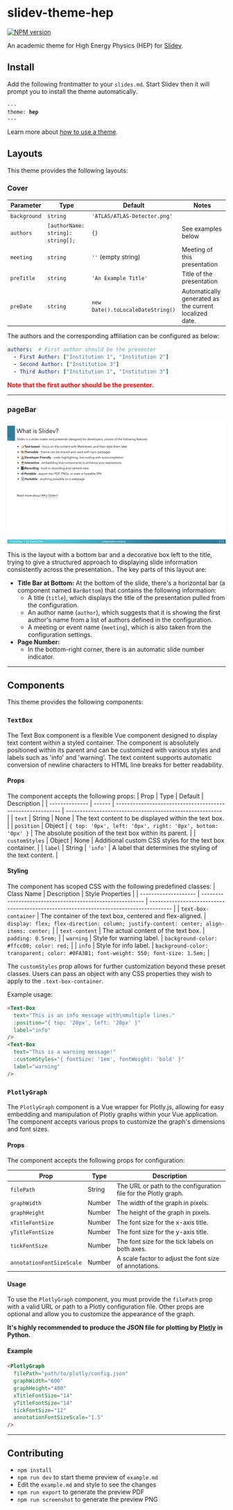 # slidev-theme-hep

[![NPM version](https://img.shields.io/npm/v/slidev-theme-hep?color=3AB9D4&label=)](https://github.com/AvencastF/slidev-theme-hep/pkgs/npm/slidev-theme-hep)

An academic theme for High Energy Physics (HEP) for [Slidev](https://github.com/slidevjs/slidev).

<!--
  Learn more about how to write a theme:
  https://sli.dev/themes/write-a-theme.html
--->

<!--
  run `npm run dev` to check out the slides for more details of how to start writing a theme
-->

<!--
  Put some screenshots here to demonstrate your theme

  Live demo: [...]
-->

## Install

Add the following frontmatter to your `slides.md`. Start Slidev then it will prompt you to install the theme automatically.

<pre><code>---
theme: <b>hep</b>
---</code></pre>

Learn more about [how to use a theme](https://sli.dev/themes/use).

## Layouts

This theme provides the following layouts:


### Cover

<!-- ![sc-cover](screenshot/001.png) -->

| **Parameter** | **Type**                          | **Default**                       | **Notes**                                              |
| ------------- | --------------------------------- | --------------------------------- | ------------------------------------------------------ |
| `background`  | `string`                          | `'ATLAS/ATLAS-Detector.png'`      |                                                        |
| `authors`     | `[authorName: string]: string[];` | `{}`                              | See examples below                                     |
| `meeting`     | `string`                          | `''` (empty string)               | Meeting of this presentation                           |
| `preTitle`    | `string`                          | `'An Example Title'`              | Title of the presentation                              |
| `preDate`     | `string`                          | `new Date().toLocaleDateString()` | Automatically generated as the current localized date. |


The authors and the corresponding affiliation can be configured as below:
```yaml
authors:  # First author should be the presenter
  - First Author: ["Institution 1", "Institution 2"] 
  - Second Author: ["Institution 3"]
  - Third Author: ["Institution 1", "Institution 3"] 
```
<span style="color: red;">**Note that the first author should be the presenter.** </span>

---

### pageBar

![sc-cover](screenshot/002.png)

This is the layout with a bottom bar and a decorative box left to the title,
trying to give a structured approach to displaying slide information consistently across the presentation..
The key parts of this layout are: 
- **Title Bar at Bottom:** At the bottom of the slide, there's a horizontal bar (a component named `BarBottom`) that contains the following information:
  - A title (`title`), which displays the title of the presentation pulled from the configuration. 
  - An author name (`author`), which suggests that it is showing the first author's name from a list of authors defined in the configuration.
  - A meeting or event name (`meeting`), which is also taken from the configuration settings.
- **Page Number:**
   - In the bottom-right corner, there is an automatic slide number indicator. 

---

## Components

This theme provides the following components:

### `TextBox`

The Text Box component is a flexible Vue component designed to display text content within a styled container. 
The component is absolutely positioned within its parent and can be customized with various styles and labels such as 'info' and 'warning'. 
The text content supports automatic conversion of newline characters to HTML line breaks for better readability.

#### Props
The component accepts the following props:
| Prop           | Type   | Default                                                    | Description                                              |
| -------------- | ------ | ---------------------------------------------------------- | -------------------------------------------------------- |
| `text`         | String | None                                                       | The text content to be displayed within the text box.    |
| `position`     | Object | `{ top: '0px', left: '0px', right: '0px', bottom: '0px' }` | The absolute position of the text box within its parent. |
| `customStyles` | Object | None                                                       | Additional custom CSS styles for the text box container. |
| `label`        | String | `'info'`                                                   | A label that determines the styling of the text content. |
#### Styling
The component has scoped CSS with the following predefined classes:
| Class Name           | Description                                               | Style Properties                                                                       |
| -------------------- | --------------------------------------------------------- | -------------------------------------------------------------------------------------- |
| `text-box-container` | The container of the text box, centered and flex-aligned. | `display: flex; flex-direction: column; justify-content: center; align-items: center;` |
| `text-content`       | The actual content of the text box.                       | `padding: 0.5rem;`                                                                     |
| `warning`            | Style for warning label.                                  | `background-color: #ffcc00; color: red;`                                               |
| `info`               | Style for info label.                                     | `background-color: transparent; color: #0FA3B1; font-weight: 550; font-size: 1.5em;`   |

The `customStyles` prop allows for further customization beyond these preset classes. Users can pass an object with any CSS properties they wish to apply to the `.text-box-container`.

Example usage:

```html
<Text-Box
  text="This is an info message with\nmultiple lines."
  :position="{ top: '20px', left: '20px' }"
  label="info"
/>
<Text-Box
  text="This is a warning message!"
  :customStyles="{ fontSize: '1em', fontWeight: 'bold' }"
  label="warning"
/>
```

### `PlotlyGraph`

The `PlotlyGraph` component is a Vue wrapper for Plotly.js, allowing for easy embedding and manipulation of Plotly graphs within your Vue application. The component accepts various props to customize the graph's dimensions and font sizes.

#### Props

The component accepts the following props for configuration:

| Prop                      | Type   | Description                                                     |
| ------------------------- | ------ | --------------------------------------------------------------- |
| `filePath`                | String | The URL or path to the configuration file for the Plotly graph. |
| `graphWidth`              | Number | The width of the graph in pixels.                               |
| `graphHeight`             | Number | The height of the graph in pixels.                              |
| `xTitleFontSize`          | Number | The font size for the x-axis title.                             |
| `yTitleFontSize`          | Number | The font size for the y-axis title.                             |
| `tickFontSize`            | Number | The font size for the tick labels on both axes.                 |
| `annotationFontSizeScale` | Number | A scale factor to adjust the font size of annotations.          |

#### Usage

To use the `PlotlyGraph` component, you must provide the `filePath` prop with a valid URL or path to a Plotly configuration file. 
Other props are optional and allow you to customize the appearance of the graph.

**It's highly recommended to produce the JSON file for plotting by [Plotly](https://plotly.com/python/) in Python.**

#### Example

```html
<PlotlyGraph
  filePath="path/to/plotly/config.json"
  graphWidth="600"
  graphHeight="400"
  xTitleFontSize="14"
  yTitleFontSize="14"
  tickFontSize="12"
  annotationFontSizeScale="1.5"
/>
```

---


## Contributing

- `npm install`
- `npm run dev` to start theme preview of `example.md`
- Edit the `example.md` and style to see the changes
- `npm run export` to generate the preview PDF
- `npm run screenshot` to generate the preview PNG
